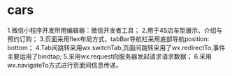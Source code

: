 # cars
1.微信小程序开发所用编辑器：微信开发者工具；
2.用于4S店车型展示、介绍与预约订购；
3.页面采用flex布局方式，tabBar导航栏采用底部导航position: bottom；
4.Tab间跳转采用wx.switchTab,页面间跳转采用了wx.redirectTo,事件主要运用了bindtap;
5.采用wx.request向服务器发起请求请求数据；
6.采用wx.navigateTo方式进行页面间信息传递。
